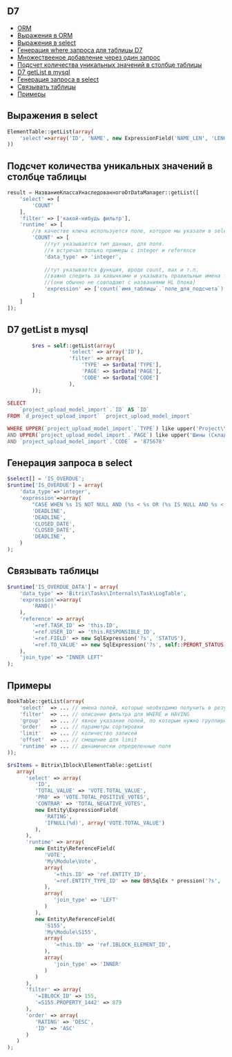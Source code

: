 ## D7

- [ORM](https://github.com/medveddev/bxorm/)
- [Выражения в ORM](https://dev.1c-bitrix.ru/community/blogs/orm/25615.php)
- [Выражения в select](#Выражения-в-select)
- [Генерация where запроса для таблицы D7](WHERE.md)
- [Множествееное добавление через один запрос](BIGDATA.md)
- [Подсчет количества уникальных значений в столбце таблицы](#подсчет-количества-уникальных-значений-в-столбце-таблицы)
- [D7 getList в mysql](#d7-getlist-в-mysql)
- [Генерация запроса в select](#Генерация-запроса-в-select)
- [Связывать таблицы](#Связывать-таблицы)
- [Примеры](#Примеры)


## Выражения в select
```php
ElementTable::getList(array(
    'select'=>array('ID', 'NAME', new ExpressionField('NAME_LEN', 'LENGTH(%s)', 'NAME'))
))
```

## Подсчет количества уникальных значений в столбце таблицы
```php
result = НазваниеКлассаУнаследованногоОтDataManager::getList([
	'select' => [
		'COUNT'
	],
	'filter' => ['какой-нибудь фильтр'],
	'runtime' => [
		//в качестве ключа используется поле, которое мы указали в select
		'COUNT' => [
			//тут указывается тип данных, для поля. 
			//я встречал только примеры с integer и reference
			'data_type' => 'integer',
			
			//тут указывается функция, вроде count, max и т.п.
			//важно следить за кавычками и указывать правильные имена таблицы
			//(они обычно не совпадают с названиями HL блока)
			'expression' => ['count(`имя_таблицы`.`поле_для_подсчета`)']
		]
	]
]);
```

## D7 getList в mysql
```php
        $res = self::getList(array(
                    'select' => array('ID'),
                    'filter' => array(
                        'TYPE' => $arData['TYPE'],
                        'PAGE' => $arData['PAGE'],
                        'CODE' => $arData['CODE']
                    ),
        ));
        
SELECT 
	`project_upload_model_import`.`ID` AS `ID`
FROM `d_project_upload_import` `project_upload_model_import` 

WHERE UPPER(`project_upload_model_import`.`TYPE`) like upper('Project\\Upload\\Agent\\Pwrs')
AND UPPER(`project_upload_model_import`.`PAGE`) like upper('Шины (Склад 2)')
AND `project_upload_model_import`.`CODE` = '875678'  
```

## Генерация запроса в select
```php
$select[] = 'IS_OVERDUE';
$runtime['IS_OVERDUE'] = array(
    'data_type'=>'integer',
    'expression'=>array(
        "CASE WHEN %s IS NOT NULL AND (%s < %s OR (%s IS NULL AND %s < ".$GLOBALS['DB']->currentTimeFunction().")) THEN 'Y' ELSE 'N' END",
        'DEADLINE',
        'DEADLINE',
        'CLOSED_DATE',
        'CLOSED_DATE',
        'DEADLINE',
    )
);
```

## Связывать таблицы
```php
$runtime['IS_OVERDUE_DATA'] = array(
    'data_type' => 'Bitrix\Tasks\Internals\Task\LogTable',
    'expression'=>array(
        'RAND()'
    ),
    'reference' => array(
        '=ref.TASK_ID' => 'this.ID',
        '=ref.USER_ID' => 'this.RESPONSIBLE_ID',
        '=ref.FIELD' => new SqlExpression('?s', 'STATUS'),
        '=ref.TO_VALUE' => new SqlExpression('?s', self::PERORT_STATUS)
    ),
    'join_type' => "INNER LEFT"
);
```

## Примеры
```php
BookTable::getList(array(
    'select'  => ... // имена полей, которые необходимо получить в результате
    'filter'  => ... // описание фильтра для WHERE и HAVING
    'group'   => ... // явное указание полей, по которым нужно группировать результат
    'order'   => ... // параметры сортировки
    'limit'   => ... // количество записей
    'offset'  => ... // смещение для limit
    'runtime' => ... // динамически определенные поля
));
```

```php
$rsItems = Bitrix\Iblock\ElementTable::getList(
   array(
      'select' => array(
         'ID',
         'TOTAL_VALUE' => 'VOTE.TOTAL_VALUE', 
         'PRO' => 'VOTE.TOTAL_POSITIVE_VOTES', 
         'CONTRAR' => 'TOTAL_NEGATIVE_VOTES',
         new Entity\ExpressionField(
            'RATING',
            'IFNULL(%d)', array('VOTE.TOTAL_VALUE')
         ),
      ),
      'runtime' => array(
         new Entity\ReferenceField(
            'VOTE',
            'My\Module\Vote',
            array(
               '=this.ID' => 'ref.ENTITY_ID',
               '=ref.ENTITY_TYPE_ID' => new DB\SqlEx * pression('?s', 'IBLOCK_ELEMENT')
            ),
            array(
               'join_type' => 'LEFT'
            )
         ),
         new Entity\ReferenceField(
            'S155',
            'My\Module\S155',
            array(
               '=this.ID' => 'ref.IBLOCK_ELEMENT_ID',
            ),
            array(
               'join_type' => 'INNER'
            )
         )
      ),
      'filter' => array(
         '=IBLOCK_ID' => 155,
         '=S155.PROPERTY_1442' => 879
      ),
      'order' => array(
         'RATING' => 'DESC',
         'ID' => 'ASC'
      )
   )
);
```
